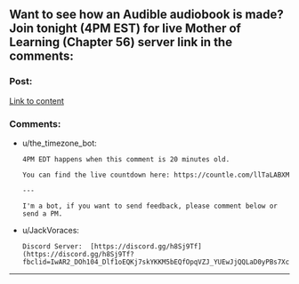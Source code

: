 ## Want to see how an Audible audiobook is made? Join tonight (4PM EST) for live Mother of Learning (Chapter 56) server link in the comments:

### Post:

[Link to content](https://i.redd.it/x3293bu5nq351.jpg)

### Comments:

- u/the_timezone_bot:
  ```
  4PM EDT happens when this comment is 20 minutes old.

  You can find the live countdown here: https://countle.com/llTaLABXM

  ---

  I'm a bot, if you want to send feedback, please comment below or send a PM.
  ```

- u/JackVoraces:
  ```
  Discord Server:  [https://discord.gg/h8Sj9Tf](https://discord.gg/h8Sj9Tf?fbclid=IwAR2_DOh104_Dlf1oEQKj7skYKKM5bEQfOpqVZJ_YUEwJjQQLaD0yPBs7Xc4)
  ```

---

